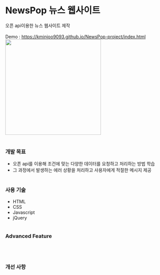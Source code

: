 # NewsPop 뉴스 웹사이트

오픈 api이용한 뉴스 웹사이트 제작 <br><br>
Demo : https://kminjoo9093.github.io/NewsPop-project/index.html
<br>
<img src="newspop/images/pc_demo.png" width="300"/>
<br><br>
### **개발 목표**
- 오픈 api를 이용해 조건에 맞는 다양한 데이터를 요청하고 처리하는 방법 학습<br>
- 그 과정에서 발생하는 에러 상황을 처리하고 사용자에게 적절한 메시지 제공
<br><br>
### **사용 기술**
- HTML
- CSS
- Javascript
- jQuery
<br><br>
### **Advanced Feature**

<br><br>
### **개선 사항**
